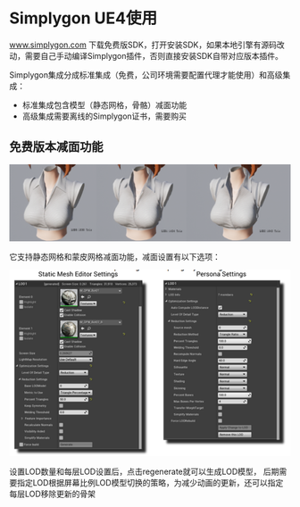# Simplygon UE4使用

www.simplygon.com 下载免费版SDK，打开安装SDK，如果本地引擎有源码改动，需要自己手动编译Simplygon插件，否则直接安装SDK自带对应版本插件。

Simplygon集成分成标准集成（免费，公司环境需要配置代理才能使用）和高级集成：

* 标准集成包含模型（静态网格，骨骼）减面功能
* 高级集成需要离线的Simplygon证书，需要购买

## 免费版本减面功能

![](images/LOD0x.png)

它支持静态网格和蒙皮网格减面功能，减面设置有以下选项：

![](images/simplygon_setting.png)

设置LOD数量和每层LOD设置后，点击regenerate就可以生成LOD模型，
后期需要指定LOD根据屏幕比例LOD模型切换的策略，为减少动画的更新，还可以指定每层LOD移除更新的骨架